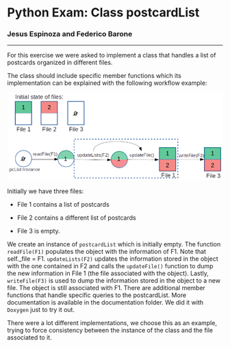 # Python Exam: Class postcardList

### Jesus Espinoza and Federico Barone

--------------------------------



For this exercise we were asked to implement a class that handles a list of postcards organized in different files.

The class should include specific member functions which its implementation can be explained with the following workflow example:

![Figure 1: Workflow example](./documentation/images/py_workflow.png)

Initially we have three files:

* File 1 contains a list of postcards

* File 2 contains a different list of postcards

* File 3 is empty.



We create an instance of ```postcardList``` which is initially empty. The function ```readFile(F1)``` populates the object with the information of F1. Note that self._file = F1. ```updateLists(F2)``` updates the information stored in the object with the one contained in F2 and calls the ```updateFile()``` function to dump the new information in File 1 (the file associated with the object). Lastly, ```writeFile(F3)``` is used to dump the information stored in the object to a new file. The object is still associated with F1.  There are additional member functions that handle specific queries to the postcardList. More documentation is available in the documentation folder. We did it with ```Doxygen``` just to try it out.

There were a lot different implementations, we choose this as an example, trying to force consistency between the instance of the class and the file associated to it. 
<!-- \f[

\alpha = \pi


\f]
 -->